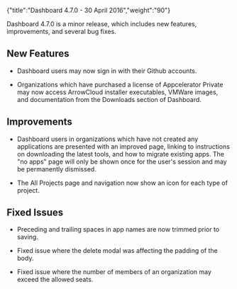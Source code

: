 {"title":"Dashboard 4.7.0 - 30 April 2016","weight":"90"}

Dashboard 4.7.0 is a minor release, which includes new features, improvements, and several bug fixes.

## New Features

* Dashboard users may now sign in with their Github accounts.

* Organizations which have purchased a license of Appcelerator Private may now access ArrowCloud installer executables, VMWare images, and documentation from the Downloads section of Dashboard.

## Improvements

* Dashboard users in organizations which have not created any applications are presented with an improved page, linking to instructions on downloading the latest tools, and how to migrate existing apps. The "no apps" page will only be shown once for the user's session and may be permanently dismissed.

* The All Projects page and navigation now show an icon for each type of project.

## Fixed Issues

* Preceding and trailing spaces in app names are now trimmed prior to saving.

* Fixed issue where the delete modal was affecting the padding of the body.

* Fixed issue where the number of members of an organization may exceed the allowed seats.
